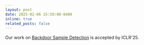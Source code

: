 ```yaml
---
layout: post
date: 2025-02-06 15:59:00-0400
inline: true
related_posts: false
---
```


Our work on [Backdoor Sample Detection](https://arxiv.org/abs/2502.01385) is accepted by ICLR'25.